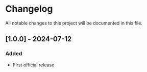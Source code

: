 # Changelog

All notable changes to this project will be documented in this file.

## [1.0.0] - 2024-07-12

### Added

- First official release